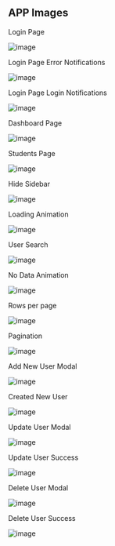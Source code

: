 ## APP Images

Login Page

![image](https://github.com/ademalkan/user-management-app/assets/43451577/e3316352-c872-4f66-ab77-bd5eb50a9dce)

Login Page Error Notifications

![image](https://github.com/ademalkan/user-management-app/assets/43451577/3cf3457b-02ee-4838-b0b4-a25e27376d33)

Login Page Login Notifications

![image](https://github.com/ademalkan/user-management-app/assets/43451577/f58aed4c-a7c4-4376-b528-7e4d186a551b)

Dashboard Page

![image](https://github.com/ademalkan/user-management-app/assets/43451577/53480021-07fa-4db3-a9e0-845da1974ee7)

Students Page

![image](https://github.com/ademalkan/user-management-app/assets/43451577/3348fe63-6fd6-444f-b0bf-0f2f37b77170)

Hide Sidebar

![image](https://github.com/ademalkan/user-management-app/assets/43451577/a1237b8e-99d1-4bbc-9b0e-c366da70986c)

Loading Animation

![image](https://github.com/ademalkan/user-management-app/assets/43451577/52483e7c-7892-42a8-8c94-6c69e68fab09)

User Search 

![image](https://github.com/ademalkan/user-management-app/assets/43451577/0bf223aa-afc2-449a-ae8d-dc1c7cec2e54)

No Data Animation

![image](https://github.com/ademalkan/user-management-app/assets/43451577/6e845f5c-397f-4b8c-8239-2649232f413f)

Rows per page

![image](https://github.com/ademalkan/user-management-app/assets/43451577/cf23cfd9-925b-4d6d-86d1-0d1357842559)

Pagination

![image](https://github.com/ademalkan/user-management-app/assets/43451577/66f5b049-c492-4a76-8900-faa766b819e8)


Add New User Modal

![image](https://github.com/ademalkan/user-management-app/assets/43451577/09733c76-b9d0-4b47-91f2-a414c9857488)

Created New User

![image](https://github.com/ademalkan/user-management-app/assets/43451577/eeb0f413-16de-49e6-96d0-1103e1c1dba6)


Update User Modal

![image](https://github.com/ademalkan/user-management-app/assets/43451577/8712bd61-c4a2-4c47-a4bb-98dc583bca7a)

Update User Success

![image](https://github.com/ademalkan/user-management-app/assets/43451577/d538e367-ff5c-4053-b563-782b27cf450d)


Delete User Modal

![image](https://github.com/ademalkan/user-management-app/assets/43451577/f3fd238b-d545-4d9f-9c62-634d129592d6)

Delete User Success

![image](https://github.com/ademalkan/user-management-app/assets/43451577/7528fccc-d0a2-46a2-97b8-b1a3ce913280)
